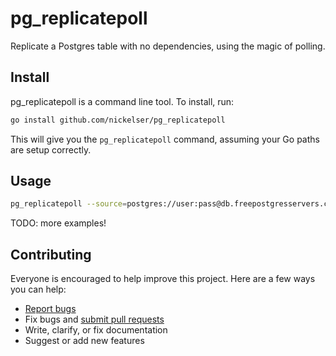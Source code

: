 # pg_replicatepoll

Replicate a Postgres table with no dependencies, using the magic of polling.

## Install

pg_replicatepoll is a command line tool. To install, run:

```sh
go install github.com/nickelser/pg_replicatepoll
```

This will give you the `pg_replicatepoll` command, assuming your Go paths are setup correctly.

## Usage

```sh
pg_replicatepoll --source=postgres://user:pass@db.freepostgresservers.com/sourcedb --target=postgres://user:pass@db2.freepostgresservers.com/targetdb --table=users --tscol=updated_at --limit=500
```

TODO: more examples!

## Contributing

Everyone is encouraged to help improve this project. Here are a few ways you can help:

- [Report bugs](https://github.com/nickelser/pg_replicatepoll/issues)
- Fix bugs and [submit pull requests](https://github.com/nickelser/pg_replicatepoll/pulls)
- Write, clarify, or fix documentation
- Suggest or add new features
